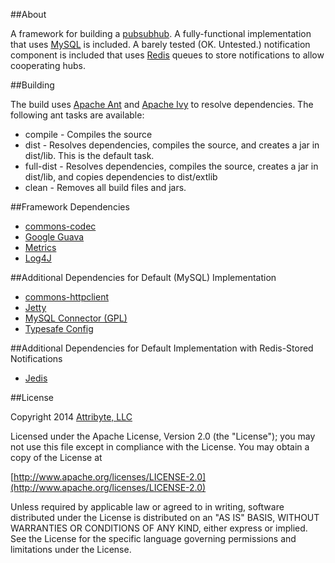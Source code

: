 ##About

A framework for building a [pubsubhub](https://pubsubhubbub.googlecode.com/git/pubsubhubbub-core-0.4.html).
A fully-functional implementation that uses [MySQL](http://www.mysql.com/) is included. A barely tested (OK. Untested.)
notification component is included that uses [Redis](http://redis.io/) queues to store notifications to allow
cooperating hubs.

##Building

The build uses [Apache Ant](http://ant.apache.org/) and
[Apache Ivy](https://ant.apache.org/ivy/) to resolve dependencies. The following ant tasks
are available:

* compile - Compiles the source
* dist - Resolves dependencies, compiles the source, and creates a jar in dist/lib. This is the default task.
* full-dist - Resolves dependencies, compiles the source, creates a jar in dist/lib, and copies dependencies to dist/extlib
* clean - Removes all build files and jars.

##Framework Dependencies

* [commons-codec](http://commons.apache.org/proper/commons-codec/)
* [Google Guava](https://code.google.com/p/guava-libraries/)
* [Metrics](http://metrics.codahale.com/)
* [Log4J](http://logging.apache.org/log4j/2.x/)

##Additional Dependencies for Default (MySQL) Implementation

* [commons-httpclient](http://hc.apache.org/httpclient-3.x/)
* [Jetty](http://www.eclipse.org/jetty/documentation/current/)
* [MySQL Connector (GPL)](http://dev.mysql.com/downloads/connector/j/)
* [Typesafe Config](https://github.com/typesafehub/config)

##Additional Dependencies for Default Implementation with Redis-Stored Notifications

* [Jedis](https://github.com/xetorthio/jedis)

##License

Copyright 2014 [Attribyte, LLC](https://attribyte.com)

Licensed under the Apache License, Version 2.0 (the "License");
you may not use this file except in compliance with the License.
You may obtain a copy of the License at

[http://www.apache.org/licenses/LICENSE-2.0](http://www.apache.org/licenses/LICENSE-2.0)

Unless required by applicable law or agreed to in writing, software distributed under the License is distributed on an "AS IS" BASIS,
WITHOUT WARRANTIES OR CONDITIONS OF ANY KIND, either express or implied.
See the License for the specific language governing permissions and limitations under the License.